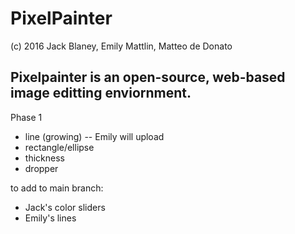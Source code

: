# PixelPainter
(c) 2016 Jack Blaney, Emily Mattlin, Matteo de Donato

Pixelpainter is an open-source, web-based image editting enviornment.
-


Phase 1
- line (growing) -- Emily will upload
- rectangle/ellipse
- thickness
- dropper

to add to main branch:
- Jack's color sliders
- Emily's lines
